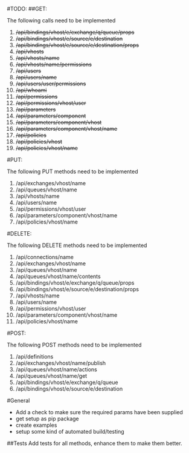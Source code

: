 #TODO:
##GET:



The following calls need to be implemented

1. ~~/api/bindings/vhost/e/exchange/q/queue/props~~
2. ~~/api/bindings/vhost/e/source/e/destination~~
3. ~~/api/bindings/vhost/e/source/e/destination/props~~
4. ~~/api/vhosts~~
5. ~~/api/vhosts/name~~
6. ~~/api/vhosts/name/permissions~~
7. ~~/api/users~~
8. ~~/api/users/name~~
9. ~~/api/users/user/permissions~~
10. ~~/api/whoami~~
11. ~~/api/permissions~~
12. ~~/api/permissions/vhost/user~~
13. ~~/api/parameters~~
14. ~~/api/parameters/component~~
15. ~~/api/parameters/component/vhost~~
16. ~~/api/parameters/component/vhost/name~~
17. ~~/api/policies~~
18. ~~/api/policies/vhost~~
19. ~~/api/policies/vhost/name~~


#PUT:

The following PUT methods need to be implemented

1. /api/exchanges/vhost/name
2. /api/queues/vhost/name
3. /api/vhosts/name
4. /api/users/name
5. /api/permissions/vhost/user
6. /api/parameters/component/vhost/name
7. /api/policies/vhost/name

#DELETE:

The following DELETE methods need to be implemented

1. /api/connections/name
2. /api/exchanges/vhost/name
3. /api/queues/vhost/name
4. /api/queues/vhost/name/contents
5. /api/bindings/vhost/e/exchange/q/queue/props
6. /api/bindings/vhost/e/source/e/destination/props
7. /api/vhosts/name
8. /api/users/name
9. /api/permissions/vhost/user
10. /api/parameters/component/vhost/name
11. /api/policies/vhost/name

#POST:

The following POST methods need to be implemented

1. /api/definitions
2. /api/exchanges/vhost/name/publish
3. /api/queues/vhost/name/actions
4. /api/queues/vhost/name/get
5. /api/bindings/vhost/e/exchange/q/queue
6. /api/bindings/vhost/e/source/e/destination

#General

* Add a check to make sure the required params have been supplied
* get setup as pip package
* create examples
* setup some kind of automated build/testing

##Tests
Add tests for all methods, enhance them to make them better.
